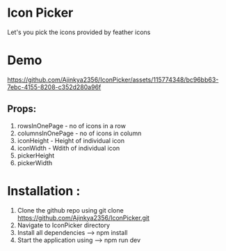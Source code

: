 # Icon Picker
Let's you pick the icons provided by feather icons

# Demo 
  
https://github.com/Ajinkya2356/IconPicker/assets/115774348/bc96bb63-7ebc-4155-8208-c352d280a96f

## Props: 
  1. rowsInOnePage - no of icons in a row
  2. columnsInOnePage - no of icons in column
  3. iconHeight - Height of individual icon
  4. iconWidth - Wdith of individual icon
  5. pickerHeight
  6. pickerWidth

# Installation : 
1. Clone the github repo using git clone https://github.com/Ajinkya2356/IconPicker.git
2. Navigate to IconPicker directory
3. Install all dependencies --> npm install
4. Start the application using --> npm run dev




